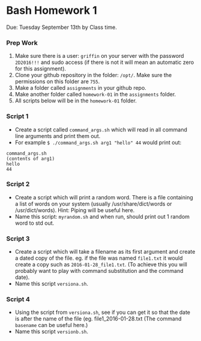 # Bash Homework 1
Due: Tuesday September 13th by Class time.


### Prep Work

1. Make sure there is a user: `griffin` on your server with the password `2D2016!!!` and sudo access (if there is not it will mean an automatic zero for this assignment).
2. Clone your github repository in the folder: `/opt/`. Make sure the permissions on this folder are `755`.
3. Make a folder called `assignments` in your github repo.
4. Make another folder called `homework-01` in the `assignments` folder.
5. All scripts below will be in the `homework-01` folder.


### Script 1

- Create a script called `command_args.sh` which will read in all command line arguments and print them out.
- For example `$ ./command_args.sh arg1 "hello" 44` would print out:

```
command_args.sh
(contents of arg1)
hello
44
```



### Script 2


- Create a script which will print a random word. There is a file containing a list of words on your system (usually /usr/share/dict/words or /usr/dict/words). Hint: Piping will be useful here.
- Name this script: `myrandom.sh` and when run, should print out 1 random word to std out.


### Script 3 

- Create a script which will take a filename as its first argument and create a dated copy of the file. eg. if the file was named `file1.txt` it would create a copy such as `2016-01-28_file1.txt`. (To achieve this you will probably want to play with command substitution and the command date).
- Name this script `versiona.sh`.

### Script 4

- Using the script from `versiona.sh`, see if you can get it so that the date is after the name of the file (eg. file1_2016-01-28.txt (The command `basename` can be useful here.)
- Name this script `versionb.sh`. 

